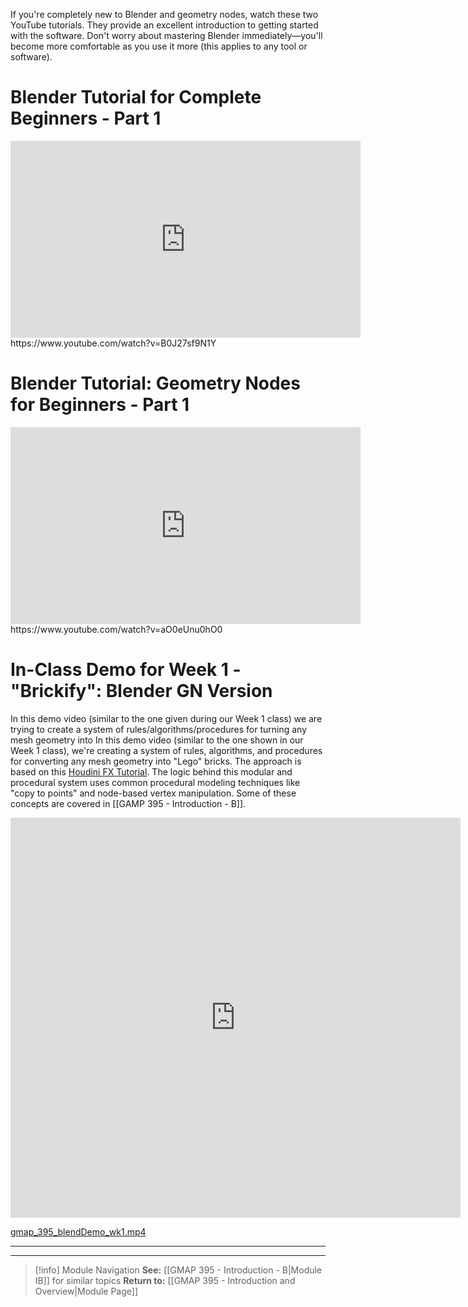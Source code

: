 If you're completely new to Blender and geometry nodes, watch these two YouTube tutorials. They provide an excellent introduction to getting started with the software. Don't worry about mastering Blender immediately—you'll become more comfortable as you use it more (this applies to any tool or software).
# Blender Tutorial for Complete Beginners - Part 1
<iframe width="560" height="315" src="https://www.youtube.com/embed/B0J27sf9N1Y?si=gIYr8-bFZe_MRUBe" title="YouTube video player" frameborder="0" allow="accelerometer; autoplay; clipboard-write; encrypted-media; gyroscope; picture-in-picture; web-share" referrerpolicy="strict-origin-when-cross-origin" allowfullscreen></iframe>
https://www.youtube.com/watch?v=B0J27sf9N1Y

# Blender Tutorial: Geometry Nodes for Beginners - Part 1
<iframe width="560" height="315" src="https://www.youtube.com/embed/aO0eUnu0hO0?si=Nm0d85tMJp_mK1Hf" title="YouTube video player" frameborder="0" allow="accelerometer; autoplay; clipboard-write; encrypted-media; gyroscope; picture-in-picture; web-share" referrerpolicy="strict-origin-when-cross-origin" allowfullscreen></iframe>
https://www.youtube.com/watch?v=aO0eUnu0hO0

# In-Class Demo for Week 1 - "Brickify": Blender GN Version
In this demo video (similar to the one given during our Week 1 class) we are trying to create a system of rules/algorithms/procedures for turning any mesh geometry into In this demo video (similar to the one shown in our Week 1 class), we're creating a system of rules, algorithms, and procedures for converting any mesh geometry into "Lego" bricks. The approach is based on this [Houdini FX Tutorial](https://www.sidefx.com/tutorials/foundations-nodes-networks-assets/). The logic behind this modular and procedural system uses common procedural modeling techniques like "copy to points" and node-based vertex manipulation. Some of these concepts are covered in [[GAMP 395 - Introduction - B]].

<iframe src="https://1drv.ms/v/c/b08de2251f1b33a4/IQSWwKAq52B-QLG_L10kRw7iAVjJE0YsGDk5iL_tAnYJu3Y" width="720" height="640" frameborder="0" scrolling="no" allowfullscreen></iframe>

[gmap_395_blendDemo_wk1.mp4](https://1drv.ms/v/c/b08de2251f1b33a4/EZbAoCrnYH5Asb8vXSRHDuIBTicoVBNRYG9MqLdZayIxHw?e=fhG2wo)

----
----

>[!info] Module Navigation 
>**See:** [[GMAP 395 - Introduction - B|Module IB]]  for similar topics
>**Return to:** [[GMAP 395 - Introduction and Overview|Module Page]]